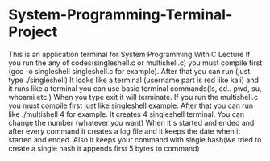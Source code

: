 # System-Programming-Terminal-Project
This is an application terminal for System Programming With C Lecture
If you run the any of codes(singleshell.c or multishell.c) you must compile first (gcc -o singleshell singleshell.c for example). After that you can run (just type ./singleshell)
It looks like a terminal (username part is red like kali) and it runs like a terminal you can use basic terminal commands(ls, cd.. pwd, su, whoami etc.) When you type exit it will terminate.
If you run the multishell.c you must compile first just like singleshell example. After that you can run like ./multishell 4 for example. It creates 4 singleshell terminal. You can change the number (whatever you want)
When it's started and ended and after every command it creates a log file and it keeps the date when it started and ended. Also it keeps your command with single hash(we tried to create a single hash it appends first 5 bytes
to command)

